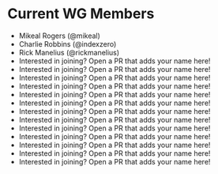 # Current WG Members

* Mikeal Rogers (@mikeal)
* Charlie Robbins (@indexzero)
* Rick Manelius (@rickmanelius)
* Interested in joining? Open a PR that adds your name here!
* Interested in joining? Open a PR that adds your name here!
* Interested in joining? Open a PR that adds your name here!
* Interested in joining? Open a PR that adds your name here!
* Interested in joining? Open a PR that adds your name here!
* Interested in joining? Open a PR that adds your name here!
* Interested in joining? Open a PR that adds your name here!
* Interested in joining? Open a PR that adds your name here!
* Interested in joining? Open a PR that adds your name here!
* Interested in joining? Open a PR that adds your name here!
* Interested in joining? Open a PR that adds your name here!
* Interested in joining? Open a PR that adds your name here!
* Interested in joining? Open a PR that adds your name here!
